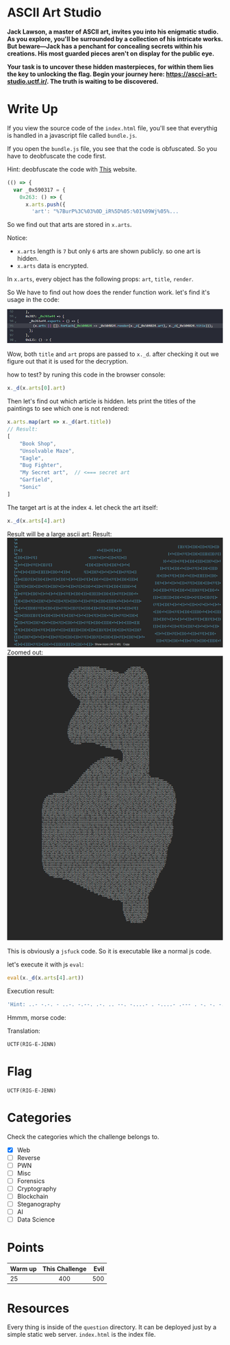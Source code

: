 # ASCII Art Studio

**Jack Lawson, a master of ASCII art, invites you into his enigmatic studio. As you explore, you'll be surrounded by a collection of his intricate works. But beware—Jack has a penchant for concealing secrets within his creations. His most guarded pieces aren't on display for the public eye.**

**Your task is to uncover these hidden masterpieces, for within them lies the key to unlocking the flag. Begin your journey here: https://ascci-art-studio.uctf.ir/. The truth is waiting to be discovered.**


# Write Up

If you view the source code of the `index.html` file, you'll see that everythig is handled in a javascript file called `bundle.js`.

If you open the `bundle.js` file, you see that the code is obfuscated. So you have to deobfuscate the code first.

Hint: deobfuscate the code with [This](https://obf-io.deobfuscate.io/) website. 

```js
(() => {
  var _0x590317 = {
    0x263: () => {
      x.arts.push({
        'art': "%7BurP%3C%03%0D_iR%5D%05:%01%09Wj%05%...
```
So we find out that arts are stored in `x.arts`. 

Notice:
- `x.arts` length is `7` but only `6` arts are shown publicly. so one art is hidden.
- `x.arts` data is encrypted.

In `x.arts`, every object has the following props: `art`, `title`, `render`.

So We have to find out how does the render function work. let's find it's usage in the code:

![Render function usage](./Resources/render.png)

Wow, both `title` and `art` props are passed to `x._d`. after checking it out we figure out that it is used for the decryption.

how to test? by runing this code in the browser console: 

```js
x._d(x.arts[0].art)
```

Then let's find out which article is hidden. lets print the titles of the paintings to see which one is not rendered:

```js
x.arts.map(art => x._d(art.title))
// Result:
[
    "Book Shop",
    "Unsolvable Maze",
    "Eagle",
    "Bug Fighter",
    "My Secret art",  // <=== secret art
    "Garfield",
    "Sonic"
]
```
The target art is at the index `4`.
let check the art itself: 

```js
x._d(x.arts[4].art)
```
Result will be a large ascii art:
Result:
![alt text](./Resources/flag.png)
Zoomed out: 
![alt text](./Resources/flag-zo.png)

This is obviously a `jsfuck` code. So it is executable like a normal js code.

let's execute it with js `eval`:
```js
eval(x._d(x.arts[4].art))
```

Execution result: 

```js
'Hint: ..- -.-. - ..-. -.--. .-. .. --. -....- . -....- .--- . -. -. -.--.-'
```

Hmmm, morse code:

Translation: 
```
UCTF(RIG-E-JENN)
```

# Flag
```
UCTF(RIG-E-JENN)
```

# Categories

Check the categories which the challenge belongs to.

- [x] Web
- [ ] Reverse
- [ ] PWN
- [ ] Misc
- [ ] Forensics
- [ ] Cryptography
- [ ] Blockchain
- [ ] Steganography
- [ ] AI
- [ ] Data Science

# Points

| Warm up | This Challenge  | Evil |
| ------- |:---------------:| ----:|
| 25      |       400       |  500 |

# Resources

Every thing is inside of the `question` directory. It can be deployed just by a simple static web server. `index.html` is the index file.
